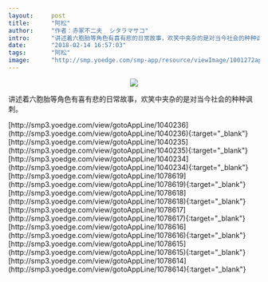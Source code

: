 ```yaml
---
layout:     post
title:      "阿松"
author:     "作者：赤冢不二夫  シタラマサコ"
intro:      "讲述着六胞胎等角色有喜有悲的日常故事，欢笑中夹杂的是对当今社会的种种讽刺。"
date:       "2018-02-14 16:57:03"
tags:       "阿松"
image:      "http://smp.yoedge.com/smp-app/resource/viewImage/1001272appline.png"
---
```

<div style="text-align: center">
<p><img src="http://smp.yoedge.com/smp-app/resource/viewImage/1001272appline.png"/></p>
</div>
<p class="post-meta">
<span>讲述着六胞胎等角色有喜有悲的日常故事，欢笑中夹杂的是对当今社会的种种讽刺。</span>
</p>
[http://smp3.yoedge.com/view/gotoAppLine/1040236](http://smp3.yoedge.com/view/gotoAppLine/1040236){:target="_blank"}
[http://smp3.yoedge.com/view/gotoAppLine/1040235](http://smp3.yoedge.com/view/gotoAppLine/1040235){:target="_blank"}
[http://smp3.yoedge.com/view/gotoAppLine/1040234](http://smp3.yoedge.com/view/gotoAppLine/1040234){:target="_blank"}
[http://smp3.yoedge.com/view/gotoAppLine/1078619](http://smp3.yoedge.com/view/gotoAppLine/1078619){:target="_blank"}
[http://smp3.yoedge.com/view/gotoAppLine/1078618](http://smp3.yoedge.com/view/gotoAppLine/1078618){:target="_blank"}
[http://smp3.yoedge.com/view/gotoAppLine/1078617](http://smp3.yoedge.com/view/gotoAppLine/1078617){:target="_blank"}
[http://smp3.yoedge.com/view/gotoAppLine/1078616](http://smp3.yoedge.com/view/gotoAppLine/1078616){:target="_blank"}
[http://smp3.yoedge.com/view/gotoAppLine/1078615](http://smp3.yoedge.com/view/gotoAppLine/1078615){:target="_blank"}
[http://smp3.yoedge.com/view/gotoAppLine/1078614](http://smp3.yoedge.com/view/gotoAppLine/1078614){:target="_blank"}


